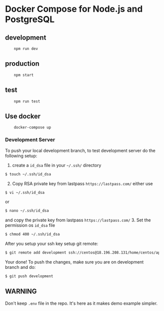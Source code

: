 # Docker Compose for Node.js and PostgreSQL


## development
```
    npm run dev
```
## production
```
    npm start
```
## test
```
    npm run test
```

## Use docker
```
    docker-compose up
```

### Development Server
To push your local development branch, to test development server do the following setup:
1. create a `id_dsa` file in your `~/.ssh/` directory
```bash
$ touch ~/.ssh/id_dsa
```
2. Copy RSA private key from lastpass `https://lastpass.com/`
either use
```bash
$ vi ~/.ssh/id_dsa
```
or
```bash
$ nano ~/.ssh/id_dsa
```
and copy the private key from lastpass `https://lastpass.com/`
3. Set the permission os `id_dsa` file
```bash
$ chmod 400 ~/.ssh/id_dsa
```
After you setup your ssh key setup git remote:
```bash
$ git remote add development ssh://centos@18.196.208.131/home/centos/app/src/merchant.backend/
```

Your done!
To push the changes, make sure you are on development branch and do:
```bash
$ git push development
```


## WARNING
Don't keep `.env` file in the repo. It's here as it makes demo example simpler.
